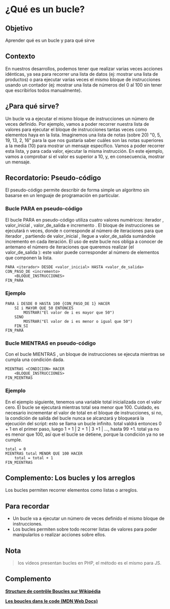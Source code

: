 # ¿Qué es un bucle?

## Objetivo

Aprender qué es un bucle y para qué sirve

## Contexto

En nuestros desarrollos, podemos tener que realizar varias veces acciones idénticas, ya sea para recorrer una lista de datos (ej: mostrar una lista de productos) o para ejecutar varias veces el mismo bloque de instrucciones usando un contador (ej: mostrar una lista de números del 0 al 100 sin tener que escribirlos todos manualmente).

## ¿Para qué sirve?

Un bucle va a ejecutar el mismo bloque de instrucciones un número de veces definido. Por ejemplo, vamos a poder recorrer nuestra lista de valores para ejecutar el bloque de instrucciones tantas veces como elementos haya en la lista. Imaginemos una lista de notas (sobre 20) "0, 5, 19, 13, 2, 16" para la que nos gustaría saber cuáles son las notas superiores a la media (10) para mostrar un mensaje específico. Vamos a poder recorrer esta lista, y para cada valor, ejecutar la misma instrucción. En este ejemplo, vamos a comprobar si el valor es superior a 10, y, en consecuencia, mostrar un mensaje.

## Recordatorio: Pseudo-código

El pseudo-código permite describir de forma simple un algoritmo sin basarse en un lenguaje de programación en particular.

### Bucle PARA en pseudo-código

El bucle PARA en pseudo-código utiliza cuatro valores numéricos: iterador , valor_inicial , valor_de_salida e incremento . El bloque de instrucciones se ejecutará n veces, donde n corresponde al número de iteraciones para que iterador , partiendo de valor_inicial , llegue a valor_de_salida sumándole incremento en cada iteración. El uso de este bucle nos obliga a conocer de antemano el número de iteraciones que queremos realizar (el valor_de_salida ): este valor puede corresponder al número de elementos que componen la lista.

```pseudo
PARA <iterador> DESDE <valor_inicial> HASTA <valor_de_salida> CON_PASO_DE <incremento>
    <BLOQUE_INSTRUCCIONES>
FIN_PARA
```

### Ejemplo

```pseudo
PARA i DESDE 0 HASTA 100 {CON_PASO_DE 1} HACER
    SI i MAYOR QUE 50 ENTONCES
        MOSTRAR("El valor de i es mayor que 50")
    SINO
        MOSTRAR("El valor de i es menor o igual que 50")
    FIN_SI
FIN_PARA
```

### Bucle MIENTRAS en pseudo-código

Con el bucle MIENTRAS , un bloque de instrucciones se ejecuta mientras se cumpla una condición dada.

```pseudo
MIENTRAS <CONDICION> HACER
    <BLOQUE_INSTRUCCIONES>
FIN_MIENTRAS
```

### Ejemplo

En el ejemplo siguiente, tenemos una variable total inicializada con el valor cero. El bucle se ejecutará mientras total sea menor que 100. Cuidado, es necesario incrementar el valor de total en el bloque de instrucciones, si no, la condición de salida del bucle nunca se alcanzará y bloqueará la ejecución del script: esto se llama un bucle infinito. total valdrá entonces 0 + 1 en el primer paso, luego 1 + 1 | 2 + 1 | 3 +1 | ..., hasta 99 +1. total ya no es menor que 100, así que el bucle se detiene, porque la condición ya no se cumple.

```pseudo
total = 0
MIENTRAS total MENOR QUE 100 HACER
    total = total + 1
FIN_MIENTRAS
```

## Complemento: Los bucles y los arreglos

Los bucles permiten recorrer elementos como listas o arreglos.

## Para recordar

- Un bucle va a ejecutar un número de veces definido el mismo bloque de instrucciones.
- Los bucles permiten sobre todo recorrer listas de valores para poder manipularlos o realizar acciones sobre ellos.

## Nota

>los vídeos presentan bucles en PHP, el método es el mismo para JS.

## Complemento

**[Structure de contrôle Boucles sur Wikipédia](https://fr.wikipedia.org/wiki/Structure_de_contr%C3%B4le#Boucles)**

**[Les boucles dans le code (MDN Web Docs)](https://developer.mozilla.org/fr/docs/Learn/JavaScript/Building_blocks/Looping_code)**